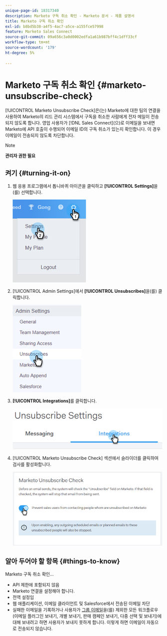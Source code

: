 ```yaml
---
unique-page-id: 18317340
description: Marketo 구독 취소 확인 - Marketo 문서 - 제품 설명서
title: Marketo 구독 취소 확인
exl-id: b8bd5b38-a4f5-4ac7-a5ce-a155fce57998
feature: Marketo Sales Connect
source-git-commit: 09a656c3a0d0002edfa1a61b987bff4c1dff33cf
workflow-type: tm+mt
source-wordcount: '179'
ht-degree: 5%

---
```


# Marketo 구독 취소 확인 {#marketo-unsubscribe-check}

[!UICONTROL Marketo Unsubscribe Check]은(는) Marketo에 대한 팀의 연결을 사용하여 Marketo의 리드 관리 시스템에서 구독을 취소한 사람에게 전자 메일이 전송되지 않도록 합니다. 영업 사용자가 [!DNL Sales Connect]&#x200B;(으)로 이메일을 보내면 Marketo에 API 호출이 수행되어 이메일 ID의 구독 취소가 있는지 확인합니다. 이 경우 이메일이 전송되지 않도록 차단합니다.

>[!NOTE]
>
>**관리자 권한 필요**

## 켜기 {#turning-it-on}

1. 웹 응용 프로그램에서 톱니바퀴 아이콘을 클릭하고 **[!UICONTROL Settings]**&#x200B;을(를) 선택합니다.

   ![](assets/one-2.png)

1. [!UICONTROL Admin Settings]에서 **[!UICONTROL Unsubscribes]**&#x200B;을(를) 클릭합니다.

   ![](assets/two-3.png)

1. **[!UICONTROL Integrations]**&#x200B;를 클릭합니다.

   ![](assets/three-3.png)

1. [!UICONTROL Marketo Unsubscribe Check] 섹션에서 슬라이더를 클릭하여 검사를 활성화합니다.

   ![](assets/four-2.png)

## 알아 두어야 할 항목 {#things-to-know}

Marketo 구독 취소 확인...

* API 제한에 포함되지 않음
* Marketo 연결을 설정해야 합니다.
* 전역 설정임
* 웹 애플리케이션, 이메일 클라이언트 및 Salesforce에서 전송된 이메일 차단
* 실패한 이메일을 기록하거나 사용자가 [그룹 이메일](/help/marketo/product-docs/marketo-sales-connect/email/using-the-compose-window/composing-bulk-emails-with-select-and-send.md)을(를) 제외한 모든 워크플로우(이메일 플러그인 보내기, 개별 보내기, 판매 캠페인 보내기, 다중 선택 및 보내기)에 대해 보내려고 하면 사용자가 보내지 못하게 합니다. 이렇게 하면 이메일이 자동으로 전송되지 않습니다.
